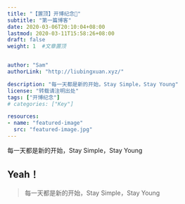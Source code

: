```yaml
---
title: "【置顶】开博纪念🥰"
subtitle: "第一篇博客"
date: 2020-03-06T20:10:04+08:00
lastmod: 2020-03-11T15:58:26+08:00
draft: false
weight: 1  #文章置顶


author: "Sam"
authorLink: "http://liubingxuan.xyz/"

description: "每一天都是新的开始，Stay Simple，Stay Young"
license: "转载请注明出处"
tags: ["开博纪念"]
# categories: ["Key"]

resources:
- name: "featured-image"
  src: "featured-image.jpg"
---
```




每一天都是新的开始，Stay Simple，Stay Young<!--more-->

## Yeah！

> 每一天都是新的开始，Stay Simple，Stay Young


